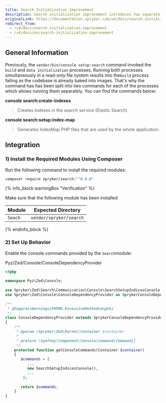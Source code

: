 ```yaml
---
title: Search Initialization Improvement
description: Search initialization improvement introduces two separate commands for the build and data initialization processes.
originalLink: https://documentation.spryker.com/v4/docs/search-initialization-improvement
redirect_from:
  - /v4/docs/search-initialization-improvement
  - /v4/docs/en/search-initialization-improvement
---
```


## General Information

Previously, the `vendor/bin/console setup:search` command invoked the `build` and `data initialization` processes. Running both processes simultaneously in a read-only file system results into the`build` process failing as the codebase is already baked into images. That's why the command has has been split into two commands for each of the processes which allows running them separately. You can find the commands below:

**console search:create-indexes**
>Creates indexes in the search service (Elastic Search).

**console search:setup:index-map**
>Generates IndexMap PHP files that are used by the whole application.

## Integration
### 1) Install the Required Modules Using Composer

Run the following command to install the required modules:
```bash
composer require spryker/search:"^8.9.0"
```

{% info_block warningBox "Verification" %}


Make sure that the following module has been installed:

| Module | Expected Directory |
| --- | --- |
| `Seach` | `vendor/spryker/search` |

{% endinfo_block %}

### 2) Set Up Behavior

Enable the console commands provided by the `Search`module:

Pyz/Zed/Console/ConsoleDependencyProvider
    
```php
<?php
 
namespace Pyz\Zed\Console;
   
use Spryker\Zed\Search\Communication\Console\SearchSetupIndicesConsole;
use Spryker\Zed\Console\ConsoleDependencyProvider as SprykerConsoleDependencyProvider;
   
/**
 * @SuppressWarnings(PHPMD.ExcessiveMethodLength)
 */
class ConsoleDependencyProvider extends SprykerConsoleDependencyProvider
{
    /**
     * @param \Spryker\Zed\Kernel\Container $container
     *
     * @return \Symfony\Component\Console\Command\Command[]
     */
    protected function getConsoleCommands(Container $container)
    {
       $commands = [
          ...
          new SearchSetupIndicesConsole(),
          ...
        ];
  
       return $commands;
    }
}
```
